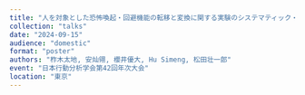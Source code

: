 ```yaml
---
title: "人を対象とした恐怖喚起・回避機能の転移と変換に関する実験のシステマティック・レビュー"
collection: "talks"
date: "2024-09-15"
audience: "domestic"
format: "poster"
authors: "柞木太地, 安灿翎, 櫻井優大, Hu Simeng, 松田壮一郎"
event: "日本行動分析学会第42回年次大会"
location: "東京"
---
```

